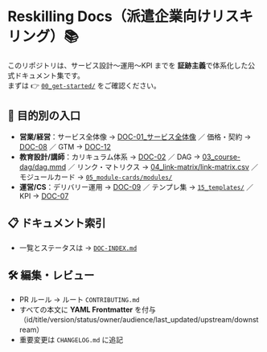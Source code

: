 # Reskilling Docs（派遣企業向けリスキリング）📚

このリポジトリは、サービス設計〜運用〜KPI までを **証跡主義**で体系化した公式ドキュメント集です。  
まずは 👉 [`00_get-started/`](00_get-started/) をご確認ください。

## 🧭 目的別の入口
- **営業/経営**：サービス全体像 → [DOC-01_サービス全体像](01_service-overview/DOC-01_サービス全体像_v1.0.md) ／ 価格・契約 → [DOC-08](08_pricing-contract/DOC-08_価格と契約_v1.0.md) ／ GTM → [DOC-12](12_gtm/DOC-12_GTM_営業資料_v1.0.md)
- **教育設計/講師**：カリキュラム体系 → [DOC-02](02_product-curriculum/DOC-02_プロダクトとカリキュラム体系_v1.0.md) ／ DAG → [03_course-dag/dag.mmd](03_course-dag/dag.mmd) ／ リンク・マトリクス → [04_link-matrix/link-matrix.csv](04_link-matrix/link-matrix.csv) ／ モジュールカード → [`05_module-cards/modules/`](05_module-cards/modules/)
- **運営/CS**：デリバリー運用 → [DOC-09](09_delivery-ops/DOC-09_デリバリー運用_v1.0.md) ／ テンプレ集 → [`15_templates/`](15_templates/) ／ KPI → [DOC-07](07_kpi-reporting/DOC-07_KPIとレポーティング_v1.0.md)

## 📋 ドキュメント索引
- 一覧とステータスは → [`DOC-INDEX.md`](DOC-INDEX.md)

## 🛠 編集・レビュー
- PR ルール → ルート `CONTRIBUTING.md`
- すべての本文に **YAML Frontmatter** を付与（id/title/version/status/owner/audience/last_updated/upstream/downstream）
- 重要変更は `CHANGELOG.md` に追記

